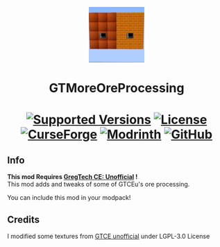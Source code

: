 <p align="center"><img src="https://github.com/MrKono/GTCEu-MoreOreProcessing/blob/master/src/main/resources/assets/mop/textures/logo/logo.png" alt="Logo" width="128" height="128"></p>
<h1 align="center">GTMoreOreProcessing</h1>
<h1 align="center">
    <a href="https://www.curseforge.com/minecraft/mc-mods/gtmoreoreprocessing"><img src="https://img.shields.io/badge/Available%20for-MC%201.12.2%20-informational?style=for-the-badge" alt="Supported Versions"></a>
    <a href="https://github.com/MrKono/GTCEu-MoreOreProcessing/blob/master/LICENSE"><img src="https://img.shields.io/github/license/MrKono/GTCEu-MoreOreProcessing?style=for-the-badge" alt="License"></a>
    <br>
    <a href="https://www.curseforge.com/minecraft/mc-mods/gtmoreoreprocessing"><img src="https://cf.way2muchnoise.eu/874493.svg?badge_style=for_the_badge" alt="CurseForge"></a>
    <a href="https://modrinth.com/mod/gtmoreoreprocessing"><img src="https://img.shields.io/modrinth/dt/gtmoreoreprocessing?logo=modrinth&label=&suffix=%20&style=for-the-badge&color=2d2d2d&labelColor=5ca424&logoColor=1c1c1c" alt="Modrinth"></a>
    <a href="https://github.com/MrKono/GTCEu-MoreOreProcessing/releases"><img src="https://img.shields.io/github/downloads/MrKono/GTCEu-MoreOreProcessing/total?sort=semver&logo=github&label=&style=for-the-badge&color=2d2d2d&labelColor=545454&logoColor=FFFFFF" alt="GitHub"></a>
</h1>

## Info 
**This mod Requires [GregTech CE: Unofficial](https://github.com/GregTechCEu/GregTech) !**<br>
This mod adds and tweaks of some of GTCEu's ore processing.

You can include this mod in your modpack!

## Credits
I modified some textures from [GTCE unofficial](https://github.com/GregTechCEu/GregTech) under LGPL-3.0 License
